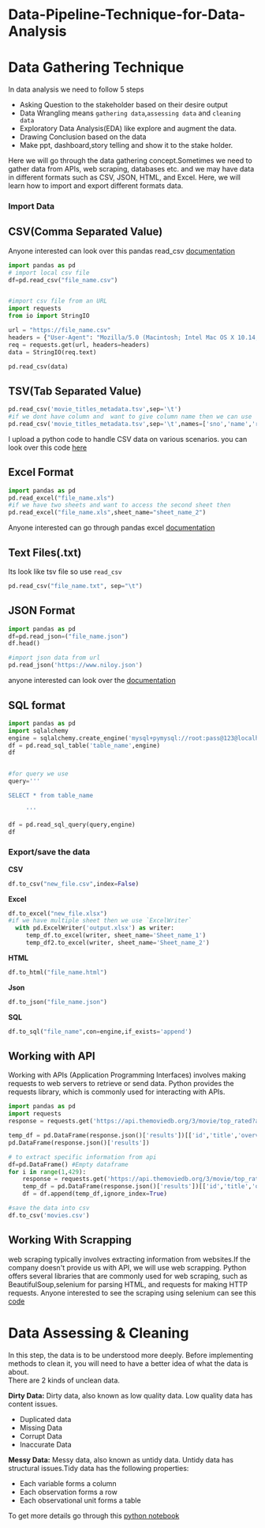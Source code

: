 # Data-Pipeline-Technique-for-Data-Analysis

# Data Gathering Technique
In data analysis we need to follow 5 steps 
- Asking Question to the stakeholder based on their desire output
- Data Wrangling means `gathering data`,`assessing data` and `cleaning data`
- Exploratory Data Analysis(EDA) like explore and augment the data.
- Drawing Conclusion based on the data
- Make ppt, dashboard,story telling and show it to the stake holder.

Here we will go through the data gathering concept.Sometimes we need to gather data from APIs, web scraping, databases etc. and we may have data in different formats such as CSV, JSON, HTML, and Excel. Here, we will learn how to import and export different formats data.
### Import Data
## CSV(Comma Separated Value) 
Anyone interested can look over this pandas read_csv [documentation](https://pandas.pydata.org/docs/reference/api/pandas.read_csv.html)
```python
import pandas as pd
# import local csv file
df=pd.read_csv("file_name.csv")


#import csv file from an URL
import requests
from io import StringIO

url = "https://file_name.csv"
headers = {"User-Agent": "Mozilla/5.0 (Macintosh; Intel Mac OS X 10.14; rv:66.0) Gecko/20100101 Firefox/66.0"}
req = requests.get(url, headers=headers)
data = StringIO(req.text)

pd.read_csv(data)


```
## TSV(Tab Separated Value)
```python
pd.read_csv('movie_titles_metadata.tsv',sep='\t') 
#if we dont have column and  want to give column name then we can use 
pd.read_csv('movie_titles_metadata.tsv',sep='\t',names=['sno','name','release_year','rating','votes','genres'])

```
I upload a python code to handle CSV data on various scenarios. you can look over this code [here](working-with-csv.ipynb)
## Excel Format
```python
import pandas as pd
pd.read_excel("file_name.xls")
#if we have two sheets and want to access the second sheet then
pd.read_excel("file_name.xls",sheet_name="sheet_name_2")


```
Anyone interested can go through pandas excel [documentation](https://pandas.pydata.org/docs/reference/api/pandas.read_excel.html)
## Text Files(.txt)
 Its look like tsv file so use `read_csv` 
 ```python
pd.read_csv("file_name.txt", sep="\t")
```
## JSON Format
```python
import pandas as pd
df=pd.read_json=("file_name.json")
df.head()

#import json data from url
pd.read_json('https://www.niloy.json')
```
anyone interested can look over the [documentation](https://pandas.pydata.org/docs/reference/api/pandas.read_json.html)

## SQL format
```python
import pandas as pd 
import sqlalchemy
engine = sqlalchemy.create_engine('mysql+pymysql://root:pass@123@localhost:3306/ecommerce')
df = pd.read_sql_table('table_name',engine)
df


#for query we use
query='''

SELECT * from table_name
  
     '''

df = pd.read_sql_query(query,engine)
df
```
### Export/save the data
**CSV**
```python
df.to_csv("new_file.csv",index=False)
```
**Excel**
```python
df.to_excel("new_file.xlsx")
#if we have multiple sheet then we use `ExcelWriter`
  with pd.ExcelWriter('output.xlsx') as writer:  
     temp_df.to_excel(writer, sheet_name='Sheet_name_1')
     temp_df2.to_excel(writer, sheet_name='Sheet_name_2')
```

**HTML**
```python
df.to_html("file_name.html")
```
**Json**
```python
df.to_json("file_name.json")
```
**SQL**
```python
df.to_sql("file_name",con=engine,if_exists='append')
```

## Working with API
Working with APIs (Application Programming Interfaces) involves making requests to web servers to retrieve or send data. Python provides the requests library, which is commonly used for interacting with APIs.
```python
import pandas as pd
import requests
response = requests.get('https://api.themoviedb.org/3/movie/top_rated?api_key=8265bd1679663a7ea12ac168da84d2e8&language=en-US&page=1') # get api url

temp_df = pd.DataFrame(response.json()['results'])[['id','title','overview','release_date','popularity','vote_average','vote_count']]
pd.DataFrame(response.json()['results'])

# to extract specific information from api
df=pd.DataFrame() #Empty dataframe
for i in range(1,429):
    response = requests.get('https://api.themoviedb.org/3/movie/top_rated?api_key=8265bd1679663a7ea12ac168da84d2e8&language=en-US&page={}'.format(i))
    temp_df = pd.DataFrame(response.json()['results'])[['id','title','overview','release_date','popularity','vote_average','vote_count']]
    df = df.append(temp_df,ignore_index=True)

#save the data into csv
df.to_csv('movies.csv')


```
## Working With Scrapping
web scraping typically involves extracting information from websites.If the company doesn't provide us with API, we will use web scrapping. Python offers several libraries that are commonly used for web scraping, such as BeautifulSoup,selenium for parsing HTML, and requests for making HTTP requests. Anyone interested to see the scraping using selenium can see this [code](Firefox-Scraper.py) 

# Data Assessing & Cleaning
In this step, the data is to be understood more deeply. Before implementing methods to clean it, you will need to have a better idea of what the data is about.<br/>
There are 2 kinds of unclean data.

**Dirty Data:** 
Dirty data, also known as low quality data. Low quality data has content issues.<br/>
- Duplicated data
- Missing Data
- Corrupt Data
- Inaccurate Data

**Messy Data:**
Messy data, also known as untidy data. Untidy data has structural issues.Tidy data has the following properties:<br/>
- Each variable forms a column
- Each observation forms a row
- Each observational unit forms a table

To get more details go through this [python notebook]()








